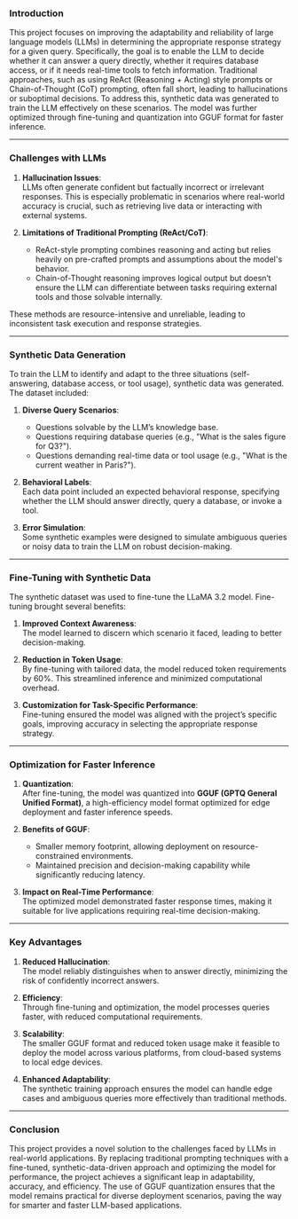 ### **Introduction**

This project focuses on improving the adaptability and reliability of large language models (LLMs) in determining the appropriate response strategy for a given query. Specifically, the goal is to enable the LLM to decide whether it can answer a query directly, whether it requires database access, or if it needs real-time tools to fetch information. Traditional approaches, such as using ReAct (Reasoning + Acting) style prompts or Chain-of-Thought (CoT) prompting, often fall short, leading to hallucinations or suboptimal decisions. To address this, synthetic data was generated to train the LLM effectively on these scenarios. The model was further optimized through fine-tuning and quantization into GGUF format for faster inference.

---

### **Challenges with LLMs**

1. **Hallucination Issues**:  
   LLMs often generate confident but factually incorrect or irrelevant responses. This is especially problematic in scenarios where real-world accuracy is crucial, such as retrieving live data or interacting with external systems.

2. **Limitations of Traditional Prompting (ReAct/CoT)**:  
   - ReAct-style prompting combines reasoning and acting but relies heavily on pre-crafted prompts and assumptions about the model's behavior.  
   - Chain-of-Thought reasoning improves logical output but doesn’t ensure the LLM can differentiate between tasks requiring external tools and those solvable internally.

These methods are resource-intensive and unreliable, leading to inconsistent task execution and response strategies.

---

### **Synthetic Data Generation**

To train the LLM to identify and adapt to the three situations (self-answering, database access, or tool usage), synthetic data was generated. The dataset included:

1. **Diverse Query Scenarios**:  
   - Questions solvable by the LLM’s knowledge base.  
   - Questions requiring database queries (e.g., "What is the sales figure for Q3?").  
   - Questions demanding real-time data or tool usage (e.g., "What is the current weather in Paris?").

2. **Behavioral Labels**:  
   Each data point included an expected behavioral response, specifying whether the LLM should answer directly, query a database, or invoke a tool.

3. **Error Simulation**:  
   Some synthetic examples were designed to simulate ambiguous queries or noisy data to train the LLM on robust decision-making.

---

### **Fine-Tuning with Synthetic Data**

The synthetic dataset was used to fine-tune the LLaMA 3.2 model. Fine-tuning brought several benefits:

1. **Improved Context Awareness**:  
   The model learned to discern which scenario it faced, leading to better decision-making.

2. **Reduction in Token Usage**:  
   By fine-tuning with tailored data, the model reduced token requirements by 60%. This streamlined inference and minimized computational overhead.

3. **Customization for Task-Specific Performance**:  
   Fine-tuning ensured the model was aligned with the project’s specific goals, improving accuracy in selecting the appropriate response strategy.

---

### **Optimization for Faster Inference**

1. **Quantization**:  
   After fine-tuning, the model was quantized into **GGUF (GPTQ General Unified Format)**, a high-efficiency model format optimized for edge deployment and faster inference speeds.

2. **Benefits of GGUF**:  
   - Smaller memory footprint, allowing deployment on resource-constrained environments.  
   - Maintained precision and decision-making capability while significantly reducing latency.

3. **Impact on Real-Time Performance**:  
   The optimized model demonstrated faster response times, making it suitable for live applications requiring real-time decision-making.

---

### **Key Advantages**

1. **Reduced Hallucination**:  
   The model reliably distinguishes when to answer directly, minimizing the risk of confidently incorrect answers.

2. **Efficiency**:  
   Through fine-tuning and optimization, the model processes queries faster, with reduced computational requirements.

3. **Scalability**:  
   The smaller GGUF format and reduced token usage make it feasible to deploy the model across various platforms, from cloud-based systems to local edge devices.

4. **Enhanced Adaptability**:  
   The synthetic training approach ensures the model can handle edge cases and ambiguous queries more effectively than traditional methods.

---

### **Conclusion**

This project provides a novel solution to the challenges faced by LLMs in real-world applications. By replacing traditional prompting techniques with a fine-tuned, synthetic-data-driven approach and optimizing the model for performance, the project achieves a significant leap in adaptability, accuracy, and efficiency. The use of GGUF quantization ensures that the model remains practical for diverse deployment scenarios, paving the way for smarter and faster LLM-based applications.
